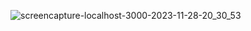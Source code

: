 ![screencapture-localhost-3000-2023-11-28-20_30_53](https://github.com/PatilN23/iassureit.github.io/assets/146844731/7cfde775-5b34-47fd-bdfd-5ff4607cbfab)
